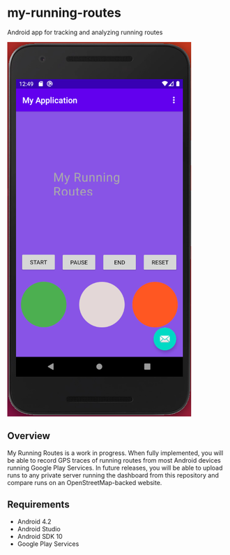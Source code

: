 # my-running-routes
Android app for tracking and analyzing running routes

<img src="running_routes.png">

## Overview
My Running Routes is a work in progress. When fully implemented, you will be able to record GPS traces of running routes from most Android devices running Google Play Services. In future releases, you will be able to upload runs to any private server running the dashboard from this repository and compare runs on an OpenStreetMap-backed website.

## Requirements
- Android 4.2
- Android Studio
- Android SDK 10
- Google Play Services
